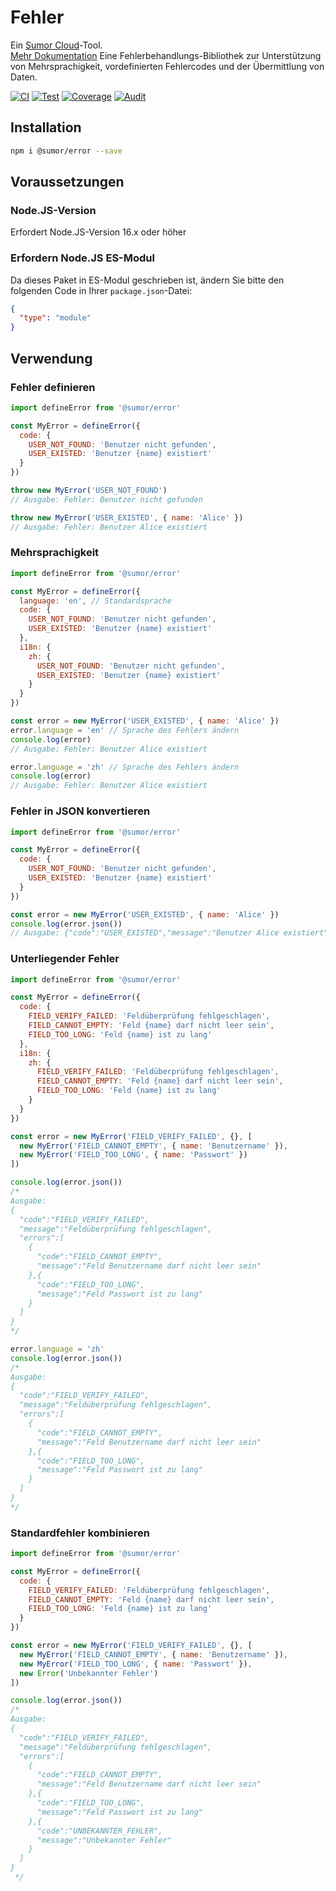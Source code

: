 # Fehler

Ein [Sumor Cloud](https://sumor.cloud)-Tool.  
[Mehr Dokumentation](https://sumor.cloud/error)
Eine Fehlerbehandlungs-Bibliothek zur Unterstützung von Mehrsprachigkeit, vordefinierten Fehlercodes und der Übermittlung von Daten.

[![CI](https://github.com/sumor-cloud/error/actions/workflows/ci.yml/badge.svg)](https://github.com/sumor-cloud/error/actions/workflows/ci.yml)
[![Test](https://github.com/sumor-cloud/error/actions/workflows/ut.yml/badge.svg)](https://github.com/sumor-cloud/error/actions/workflows/ut.yml)
[![Coverage](https://github.com/sumor-cloud/error/actions/workflows/coverage.yml/badge.svg)](https://github.com/sumor-cloud/error/actions/workflows/coverage.yml)
[![Audit](https://github.com/sumor-cloud/error/actions/workflows/audit.yml/badge.svg)](https://github.com/sumor-cloud/error/actions/workflows/audit.yml)

## Installation

```bash
npm i @sumor/error --save
```

## Voraussetzungen

### Node.JS-Version

Erfordert Node.JS-Version 16.x oder höher

### Erfordern Node.JS ES-Modul

Da dieses Paket in ES-Modul geschrieben ist,
ändern Sie bitte den folgenden Code in Ihrer `package.json`-Datei:

```json
{
  "type": "module"
}
```

## Verwendung

### Fehler definieren

```js
import defineError from '@sumor/error'

const MyError = defineError({
  code: {
    USER_NOT_FOUND: 'Benutzer nicht gefunden',
    USER_EXISTED: 'Benutzer {name} existiert'
  }
})

throw new MyError('USER_NOT_FOUND')
// Ausgabe: Fehler: Benutzer nicht gefunden

throw new MyError('USER_EXISTED', { name: 'Alice' })
// Ausgabe: Fehler: Benutzer Alice existiert
```

### Mehrsprachigkeit

```js
import defineError from '@sumor/error'

const MyError = defineError({
  language: 'en', // Standardsprache
  code: {
    USER_NOT_FOUND: 'Benutzer nicht gefunden',
    USER_EXISTED: 'Benutzer {name} existiert'
  },
  i18n: {
    zh: {
      USER_NOT_FOUND: 'Benutzer nicht gefunden',
      USER_EXISTED: 'Benutzer {name} existiert'
    }
  }
})

const error = new MyError('USER_EXISTED', { name: 'Alice' })
error.language = 'en' // Sprache des Fehlers ändern
console.log(error)
// Ausgabe: Fehler: Benutzer Alice existiert

error.language = 'zh' // Sprache des Fehlers ändern
console.log(error)
// Ausgabe: Fehler: Benutzer Alice existiert
```

### Fehler in JSON konvertieren

```js
import defineError from '@sumor/error'

const MyError = defineError({
  code: {
    USER_NOT_FOUND: 'Benutzer nicht gefunden',
    USER_EXISTED: 'Benutzer {name} existiert'
  }
})

const error = new MyError('USER_EXISTED', { name: 'Alice' })
console.log(error.json())
// Ausgabe: {"code":"USER_EXISTED","message":"Benutzer Alice existiert"}
```

### Unterliegender Fehler

```js
import defineError from '@sumor/error'

const MyError = defineError({
  code: {
    FIELD_VERIFY_FAILED: 'Feldüberprüfung fehlgeschlagen',
    FIELD_CANNOT_EMPTY: 'Feld {name} darf nicht leer sein',
    FIELD_TOO_LONG: 'Feld {name} ist zu lang'
  },
  i18n: {
    zh: {
      FIELD_VERIFY_FAILED: 'Feldüberprüfung fehlgeschlagen',
      FIELD_CANNOT_EMPTY: 'Feld {name} darf nicht leer sein',
      FIELD_TOO_LONG: 'Feld {name} ist zu lang'
    }
  }
})

const error = new MyError('FIELD_VERIFY_FAILED', {}, [
  new MyError('FIELD_CANNOT_EMPTY', { name: 'Benutzername' }),
  new MyError('FIELD_TOO_LONG', { name: 'Passwort' })
])

console.log(error.json())
/* 
Ausgabe: 
{
  "code":"FIELD_VERIFY_FAILED",
  "message":"Feldüberprüfung fehlgeschlagen",
  "errors":[
    {
      "code":"FIELD_CANNOT_EMPTY",
      "message":"Feld Benutzername darf nicht leer sein"
    },{
      "code":"FIELD_TOO_LONG",
      "message":"Feld Passwort ist zu lang"
    }
  ]
}
*/

error.language = 'zh'
console.log(error.json())
/*
Ausgabe:
{
  "code":"FIELD_VERIFY_FAILED",
  "message":"Feldüberprüfung fehlgeschlagen",
  "errors":[
    {
      "code":"FIELD_CANNOT_EMPTY",
      "message":"Feld Benutzername darf nicht leer sein"
    },{
      "code":"FIELD_TOO_LONG",
      "message":"Feld Passwort ist zu lang"
    }
  ]
}
*/
```

### Standardfehler kombinieren

```js
import defineError from '@sumor/error'

const MyError = defineError({
  code: {
    FIELD_VERIFY_FAILED: 'Feldüberprüfung fehlgeschlagen',
    FIELD_CANNOT_EMPTY: 'Feld {name} darf nicht leer sein',
    FIELD_TOO_LONG: 'Feld {name} ist zu lang'
  }
})

const error = new MyError('FIELD_VERIFY_FAILED', {}, [
  new MyError('FIELD_CANNOT_EMPTY', { name: 'Benutzername' }),
  new MyError('FIELD_TOO_LONG', { name: 'Passwort' }),
  new Error('Unbekannter Fehler')
])

console.log(error.json())
/*
Ausgabe:
{
  "code":"FIELD_VERIFY_FAILED",
  "message":"Feldüberprüfung fehlgeschlagen",
  "errors":[
    {
      "code":"FIELD_CANNOT_EMPTY",
      "message":"Feld Benutzername darf nicht leer sein"
    },{
      "code":"FIELD_TOO_LONG",
      "message":"Feld Passwort ist zu lang"
    },{
      "code":"UNBEKANNTER_FEHLER",
      "message":"Unbekannter Fehler"
    }
  ]
}
 */
```
